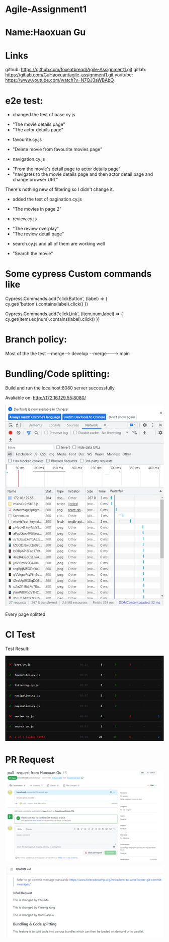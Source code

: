# Agile-Assignment1
# Name:Haoxuan Gu

# Links
github: https://github.com/foxeatbread/Agile-Assignment1.git
gitlab: https://gitlab.com/GuHaoxuan/agile-assignment1.git
youtube: https://www.youtube.com/watch?v=N7QJ3aWBAbQ

# e2e test: 
- changed the test of base.cy.js

+ "The movie details page"
+ "The actor details page"

- favourite.cy.js

+ "Delete movie from favourite movies page"


- navigation.cy.js

+ "From the movie's detail page to actor details page"
+ "navigates to the movie details page and then actor detail page and change browser URL"

There's nothing new of filtering so I didn't change it.

- added the test of pagination.cy.js

+ "The movies in page 2"

- review.cy.js

+ "The review overplay"
+ "The review detail page"

- search.cy.js and all of them are working well

+ "Search the movie"

[](readme_source\testResult.png)

# Some cypress Custom commands like 
 Cypress.Commands.add('clickButton', (label) => {
   cy.get('button').contains(label).click()
 })

 Cypress.Commands.add('clickLink', (item,num,label) => {
   cy.get(item).eq(num).contains(label).click()
 })

# Branch policy:
 
 Most of the the test --merge--> develop --merge---> main

# Bundling/Code splitting:
 
 Build and run the localhost:8080 server successfully

 Avaliable on: http://172.16.129.55:8080/

 ![](readme_source\bundling.png)

 Every page splitted

 # CI Test
Test Result:

 ![](readme_source\pipelineTest.png)
 
# PR Request

![](readme_source\pushRequest.png)

![](readme_source\prResult.png)